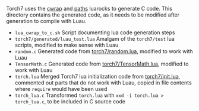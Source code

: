 Torch7 uses the [cwrap](https://github.com/torch/cwrap) and [paths](https://github.com/torch/paths) luarocks to generate C code.
This directory contains the generated code, as it needs to be modified after generation to compile with Luau.

 - `lua_cwrap_to_c.sh` Script documenting lua code generation steps
 - `torch7/generated/luau_test.lua` Amalgam of the `torch7/test` lua scripts, modified to make sense with Luau
 - `random.c` Generated code from [torch7/random.lua](../random.lua), modified to work with Luau
 - `TensorMath.c` Generated code from [torch7/TensorMath.lua](../TensorMath.lua), modified to work with Luau
 - `torch.lua` Merged Torch7 lua initialization code from [torch7/init.lua](../init.lua), commented out parts that do not work with Luau, copied in file contents where `require` would have been used
 - `torch_lua.c` Transformed `torch.lua` with `xxd -i torch.lua > torch_lua.c`, to be included in C source code